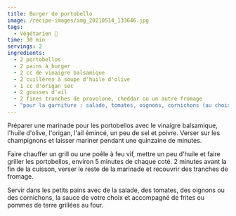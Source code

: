 ```yaml
---
title: Burger de portobello
image: /recipe-images/img_20210514_133646.jpg
tags:
  - Végétarien 🌿
time: 30 min
servings: 2
ingredients:
  - 2 portobellos
  - 2 pains à burger
  - 2 cc de vinaigre balsamique
  - 2 cuillères à soupe d'huile d'olive
  - 1 cc d'origan sec
  - 2 gousses d'ail
  - 2 fines tranches de provolone, cheddar ou un autre fromage
  - "pour la garniture : salade, tomates, oignons, cornichons (au choix)"
---
```

Préparer une marinade pour les portobellos avec le vinaigre balsamique, l'huile d'olive, l'origan, l'ail émincé, un peu de sel et poivre. Verser sur les champignons et laisser mariner pendant une quinzaine de minutes.

Faire chauffer un grill ou une poêle à feu vif, mettre un peu d'huile et faire griller les portobellos, environ 5 minutes de chaque coté. 2 minutes avant la fin de la cuisson, verser le reste de la marinade et recouvrir des tranches de fromage.

Servir dans les petits pains avec de la salade, des tomates, des oignons ou des cornichons, la sauce de votre choix et accompagné de frites ou pommes de terre grillées au four.